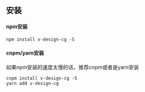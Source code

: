 ## 安装

#### npm安装

```npm
npm install v-design-cg -S
```

#### cnpm/yarn安装

如果npm安装的速度太慢的话，推荐cnpm或者是yarn安装

```
cnpm install v-design-cg -S
yarn add v-design-cg
```
